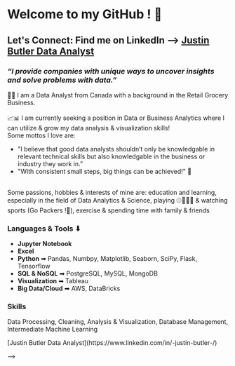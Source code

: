 # Welcome to my GitHub ! 👋 
## Let's Connect: Find me on LinkedIn --> [Justin Butler Data Analyst](https://www.linkedin.com/in/-justin-butler-/)
### ***“I provide companies with unique ways to uncover insights and solve problems with data.”***

👨‍💻 I am a Data Analyst from Canada with a background in the Retail Grocery Business. <br>
<br>
📈📊 I am currently seeking a position in Data or Business Analytics where I can utilize & grow my data analysis & visualization skills! <br>
Some mottos I love are: 
* "I believe that good data analysts shouldn’t only be knowledgable in relevant technical skills but also knowledgable in the business or industry they work in.” <br>
* "With consistent small steps, big things can be achieved!" 🔑
<br>
Some passions, hobbies & interests of mine are: education and learning, especially in the field of Data Analytics & Science, playing ⚾🏀🏒🏈  & watching sports (Go Packers !🏈), exercise & spending time with family & friends <br>

### Languages & Tools ⬇
* **Jupyter Notebook**
* **Excel**
* **Python** ➡ Pandas, Numbpy, Matplotlib, Seaborn, SciPy, Flask, Tensorflow
* **SQL & NoSQL** ➡ PostgreSQL, MySQL, MongoDB
* **Visualization** ➡ Tableau
* **Big Data/Cloud** ➡ AWS, DataBricks

### Skills
Data Processing, Cleaning, Analysis & Visualization, Database Management, Intermediate Machine Learning


<!--
**Languages:**  Python, SQL <br>
**Tools:**  MongoDB, PostgreSQL, AWS, Flask, Tableau, Excel, Jupyter Notebook, Plotly.js, Leaflet.js, SQLAlchemy, Pandas, NumPy, Scikit-learn, Matplotlib, Seaborn, Tensorflow <br>
**Skills:** Data Processing, Cleaning, Analysis & Visualization, Database Management, Intermediate Machine Learning <br>

### Let's Connect: 
Find me on LinkedIn --> [Justin Butler Data Analyst](https://www.linkedin.com/in/-justin-butler-/)
-->

<!--
**JP-Butler/JP-Butler** is a ✨ _special_ ✨ repository because its `README.md` (this file) appears on your GitHub profile.

Here are some ideas to get you started:

- 🔭 I’m currently working on ...
- 🌱 I’m currently learning ...
- 👯 I’m looking to collaborate on ...
- 🤔 I’m looking for help with ...
- 💬 Ask me about ...
- 📫 How to reach me: ...
- 😄 Pronouns: ...
- ⚡ Fun fact: ...
-->
